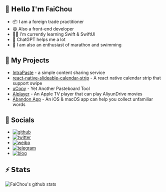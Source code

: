 ## 👋 𝗛𝗲𝗹𝗹𝗼 𝗜'𝗺 FaiChou

- 📦 I am a foreign trade practitioner
- 😄 Also a front-end developer
- 👨‍💻 I'm currently learning Swift & SwiftUI
- 🤖 ChatGPT helps me a lot
- 🏅 I am also an enthusiast of marathon and swimming

## 🔭 My Projects

- [IntraPaste](https://github.com/FaiChou/IntraPaste) - a simple content sharing service
- [react-native-slideable-calendar-strip](https://github.com/FaiChou/react-native-slideable-calendar-strip) - A react native calendar strip that support swipe
- [uCopy](https://github.com/FaiChou/uCopy) - Yet Another Pasteboard Tool
- [Alplayer](https://github.com/FaiChou/Aliplayer_About) - An Apple TV player that can play AliyunDrive movies
- [Abandon App](https://apps.apple.com/nl/app/%E5%8D%95%E8%AF%8D%E5%90%A7/id6448912985?platform=iphone) - An iOS & macOS app can help you collect unfamiliar words

## 💬 Socials

- [![github](https://img.shields.io/badge/-@FaiChou-%23181717?style=flat-square&logo=github)](https://github.com/FaiChou)
- [![twitter](https://img.shields.io/badge/-@FaiChou_zh-%231DA1F2?style=flat-square&logo=twitter&logoColor=ffffff)](https://twitter.com/FaiChou_zh)
- [![weibo](https://img.shields.io/badge/follow-Weibo-red?style=flat-square&logo=sina-weibo)](https://weibo.com/u/2949335311)
- [![telegram](https://img.shields.io/badge/chat-Telegram-blueviolet?style=flat-square&logo=Telegram)](https://t.me/faichou)
- [![blog](https://img.shields.io/website?color=0ab9e6&style=flat-square&up_message=faichou.com&url=https%3A%2F%2Ffaichou.com)](https://faichou.com)

## ⚡️ 𝗦𝘁𝗮𝘁𝘀

![FaiChou's github stats](https://github-readme-stats.vercel.app/api?username=FaiChou&show_icons=true&theme=dracula)
